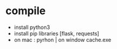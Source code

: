 # compile 
- install python3
- install pip libraries [flask, requests]
- on mac : pyrhon | on window cache.exe